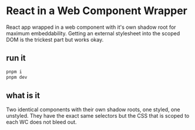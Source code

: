 # React in a Web Component Wrapper

React app wrapped in a web component with it's own shadow root for maximum embeddability. Getting an external stylesheet into the scoped DOM is the trickest part but works okay.

## run it

```bash
pnpm i
pnpm dev
```

## what is it

Two identical components with their own shadow roots, one styled, one unstyled. They have the exact same selectors but the CSS that is scoped to each WC does not bleed out.

